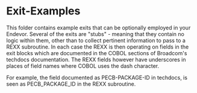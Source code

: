 # Exit-Examples

This folder contains example exits that can be optionally employed in your Endevor.
Several of the exits are "stubs" - meaning that they contain no logic within them, other than to collect pertinent information to pass to a REXX subroutine. In each case the REXX is then operating on fields in the exit blocks which are documented in the COBOL sections of Broadcom's techdocs documentation. The REXX fields however have underscores in places of field names where COBOL uses the dash character. 

For example, the field documented as PECB-PACKAGE-ID in techdocs, is seen as PECB_PACKAGE_ID in the REXX subroutine.
